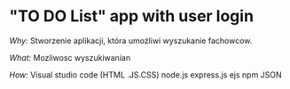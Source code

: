 # "TO DO List" app with user login

_Why:_ 
Stworzenie aplikacji, która umożliwi wyszukanie fachowcow.

_What:_
Mozliwosc wyszukiwanian

_How:_
Visual studio code (HTML .JS.CSS)
node.js
express.js
ejs
npm
JSON



